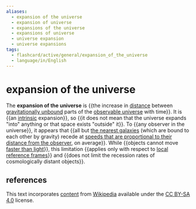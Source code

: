 ```yaml
---
aliases:
  - expansion of the universe
  - expansion of universe
  - expansions of the universe
  - expansions of universe
  - universe expansion
  - universe expansions
tags:
  - flashcard/active/general/expansion_of_the_universe
  - language/in/English
---
```


# expansion of the universe

The __expansion of the universe__ is {{the increase in [distance](proper%20length.md) between [gravitationally unbound](gravitational%20binding%20energy.md) parts of the [observable universe](observable%20universe.md) with time}}. It is {{an [intrinsic](intrinsic%20and%20extrinsic%20properties%20(philosophy).md) expansion}}, so {{it does not mean that the universe expands "into" anything or that space exists "outside" it}}. To {{any observer in the universe}}, it appears that {{all but [the nearest galaxies](Local%20Group.md) (which are bound to each other by gravity) recede at [speeds that are proportional to their distance from the observer](Hubble's%20law.md), on average}}. While {{objects cannot move [faster than light](faster-than-light.md)}}, this limitation {{applies only with respect to [local](principle%20of%20locality.md) [reference frames](frame%20of%20reference.md)}} and {{does not limit the recession rates of cosmologically distant objects}}. <!--SR:!2024-10-17,45,290!2024-10-25,51,310!2024-11-12,66,310!2024-11-05,60,310!2024-10-30,56,310!2024-11-01,56,310!2024-09-08,17,290!2024-11-02,58,310-->

## references

This text incorporates [content](https://en.wikipedia.org/wiki/expansion_of_the_universe) from [Wikipedia](Wikipedia.md) available under the [CC BY-SA 4.0](https://creativecommons.org/licenses/by-sa/4.0/) license.
